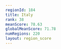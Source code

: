 ```yaml
---
regionId: 184
title: Italy
rank: 38
meanScore: 78.63
globalMeanScore: 71.78
numRegions: 220
layout: region_score
---
```

